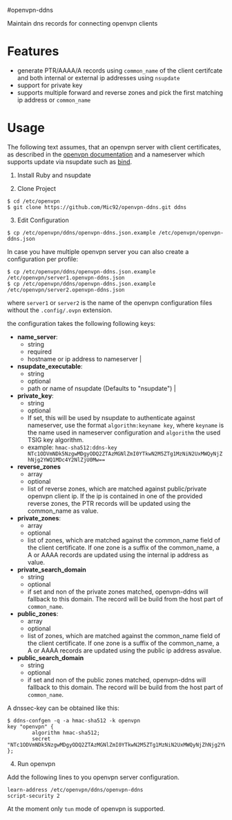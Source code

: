 #openvpn-ddns

Maintain dns records for connecting openvpn clients

# Features

- generate PTR/AAAA/A records using `common_name` of the client certifcate
  and both internal or external ip addresses using `nsupdate`
- support for private key
- supports multiple forward and reverse zones and
  pick the first matching ip address or `common_name`

# Usage

The following text assumes, that an openvpn server with client certificates,
as described in the [openvpn documentation](https://openvpn.net/index.php/open-source/documentation/miscellaneous/77-rsa-key-management.html)
and a nameserver which supports update via nsupdate such as [bind](https://www.isc.org/downloads/bind/).

1. Install Ruby and nsupdate

2. Clone Project

```
$ cd /etc/openvpn
$ git clone https://github.com/Mic92/openvpn-ddns.git ddns
```

3. Edit Configuration

```
$ cp /etc/openvpn/ddns/openvpn-ddns.json.example /etc/openvpn/openvpn-ddns.json
```

In case you have multiple openvpn server you can also create a configuration per
profile:

```
$ cp /etc/openvpn/ddns/openvpn-ddns.json.example /etc/openvpn/server1.openvpn-ddns.json
$ cp /etc/openvpn/ddns/openvpn-ddns.json.example /etc/openvpn/server2.openvpn-ddns.json
```

where `server1` or `server2` is the name of the openvpn configuration files without the
`.config/.ovpn` extension.

the configuration takes the following following keys:

- **name_server**: 
  - string
  - required
  - hostname or ip address to nameserver                                                        |
- **nsupdate_executable**:
  - string
  - optional
  - path or name of nsupdate (Defaults to "nsupdate")                                           |
- **private_key**: 
  - string
  - optional
  - If set, this will be used by nsupdate to authenticate against nameserver, use the format `algorithm:keyname key`, where `keyname` is the name used in nameserver configuration and `algorithm` the used TSIG key algorithm.
  - example: `hmac-sha512:ddns-key NTc1ODVmNDk5NzgwMDgyODQ2ZTAzMGNlZmI0YTkwN2M5ZTg1MzNiN2UxMWQyNjZhNjg2YWQ1MDc4Y2NlZjU0Mw==`
- **reverse_zones**
  - array
  - optional
  - list of reverse zones, which are matched against public/private openvpn client ip.
    If the ip is contained in one of the provided reverse zones, 
    the PTR records will be updated using the common_name as value.
- **private_zones**:
  - array
  - optional
  - list of zones, which are matched against the common_name field of the client certificate.
    If one zone is a suffix of the common_name, 
    a A or AAAA records are updated using the internal ip address as value.
- **private_search_domain**
  - string
  - optional
  - if set and non of the private zones matched, openvpn-ddns will fallback to this domain.
    The record will be build from the host part of `common_name`.
- **public_zones**:
  - array
  - optional
  - list of zones, which are matched against the common_name field of the client certificate.
    If one zone is a suffix of the common_name, 
    a A or AAAA records are updated using the public ip address asvalue.
- **public_search_domain**
  - string
  - optional
  - if set and non of the public zones matched, openvpn-ddns will fallback to this domain.
    The record will be build from the host part of `common_name`.

A dnssec-key can be obtained like this:

```
$ ddns-confgen -q -a hmac-sha512 -k openvpn
key "openvpn" {
        algorithm hmac-sha512;
        secret "NTc1ODVmNDk5NzgwMDgyODQ2ZTAzMGNlZmI0YTkwN2M5ZTg1MzNiN2UxMWQyNjZhNjg2YWQ1MDc4Y2NlZjU0Mw==";
};
```

4. Run openvpn

Add the following lines to you openvpn server configuration.

```
learn-address /etc/openvpn/ddns/openvpn-ddns
script-security 2
```

At the moment only `tun` mode of openvpn is supported.
